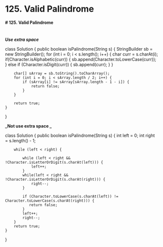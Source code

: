 # 125. Valid Palindrome

**# 125. Valid Palindrome**

# 

**_Use extra space_**

class Solution {
    public boolean isPalindrome(String s) {
        StringBuilder sb = new StringBuilder();
        for (int i = 0; i < s.length(); i++) {
            char curr = s.charAt(i);
            if(Character.isAlphabetic(curr)) {
                sb.append(Character.toLowerCase(curr));
            } else if (Character.isDigit(curr)) {
                sb.append(curr);
            }
        }
        
        char[] sArray = sb.toString().toCharArray();
        for (int i = 0; i < sArray.length / 2; i++) {
            if (sArray[i] != sArray[sArray.length - 1 - i]) {
                return false;
            }
        }
        
        return true;
    }
}

**_Not use extra space _**

class Solution {
    public boolean isPalindrome(String s) {
        int left = 0;
        int right = s.length() - 1;
        
        while (left < right) {
            
            while (left < right && !Character.isLetterOrDigit(s.charAt(left))) {
                left++;
            }
            while(left < right && !Character.isLetterOrDigit(s.charAt(right))) {
                right--;
            }
            
            if (Character.toLowerCase(s.charAt(left)) != Character.toLowerCase(s.charAt(right))) {
               return false; 
            }
            left++;
            right--;
        }
        return true;
    }
}
